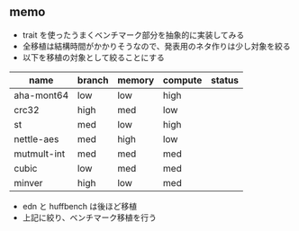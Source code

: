 

## memo
- trait を使ったうまくベンチマーク部分を抽象的に実装してみる
- 全移植は結構時間がかかりそうなので、発表用のネタ作りは少し対象を絞る
- 以下を移植の対象として絞ることにする

| name        | branch | memory | compute | status |
|-------------|--------|--------|---------|--------|
| aha-mont64  | low    | low    | high    |        |
| crc32       | high   | med    | low     |        |
| st          | med    | low    | high    |        |
| nettle-aes  | med    | high   | low     |        |
| mutmult-int | med    | med    | med     |        |
| cubic       | low    | med    | med     |        |
| minver      | high   | low    | med     |        |

- edn と huffbench は後ほど移植
- 上記に絞り、ベンチマーク移植を行う

